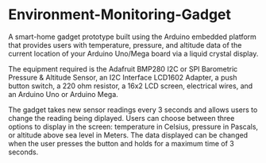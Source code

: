# Environment-Monitoring-Gadget
A smart-home gadget prototype built using the Arduino embedded platform that provides users with temperature, pressure, and altitude data of the current location of your Arduino Uno/Mega board via a liquid crystal display.

The equipment required is the Adafruit BMP280 I2C or SPI Barometric Pressure & Altitude Sensor, an I2C Interface LCD1602 Adapter, a push button switch, a 220 ohm resistor, a 16x2 LCD screen, electrical wires, and an Arduino Uno or Arduino Mega. 

The gadget takes new sensor readings every 3 seconds and allows users to change the reading being diplayed. Users can choose between three options to display in the screen: temperature in Celsius, pressure in Pascals, or altitude above sea level in Meters. The data displayed can be changed when the user presses the button and holds for a maximum time of 3 seconds.
